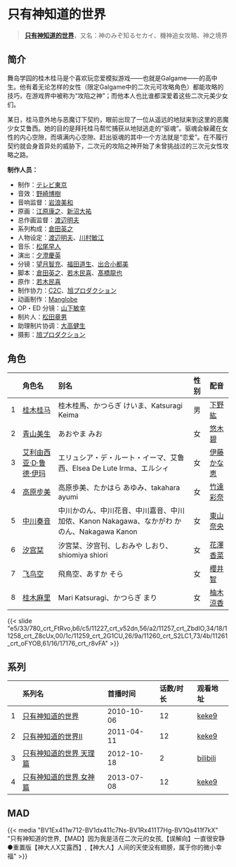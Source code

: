 # 只有神知道的世界


> <u>**[只有神知道的世界](https://bgm.tv/subject/5976)**</u>，又名：神のみぞ知るセカイ、機神追女攻略、神之境界

## 简介

舞岛学园的桂木桂马是个喜欢玩恋爱模拟游戏——也就是Galgame——的高中生。他有着无论怎样的女性（限定Galgame中的二次元可攻略角色）都能攻略的技巧，在游戏界中被称为“攻陷之神”；而他本人也比谁都深爱着这些二次元美少女们。

某日，桂马意外地与恶魔订下契约，眼前出现了一位从遥远的地狱来到这里的恶魔少女艾鲁西。她的目的是拜托桂马帮忙捕获从地狱逃走的“驱魂”。驱魂会躲藏在女性的内心空隙，而填满内心空隙、赶出驱魂的其中一个方法就是“恋爱”。在不履行契约就会身首异处的威胁下，二次元的攻陷之神开始了未曾挑战过的三次元女性攻略之路。

**制作人员：**
- 制作：[テレビ東京](https://bgm.tv/person/188)
- 音效：[野崎博樹](https://bgm.tv/person/28052)
- 音响监督：[岩浪美和](https://bgm.tv/person/231)
- 原画：[江原康之](https://bgm.tv/person/12506)、[新沼大祐](https://bgm.tv/person/34073)
- 总作画监督：[渡辺明夫](https://bgm.tv/person/6009)
- 系列构成：[倉田英之](https://bgm.tv/person/375)
- 人物设定：[渡辺明夫](https://bgm.tv/person/6009)、[川村敏江](https://bgm.tv/person/3332)
- 音乐：[松尾早人](https://bgm.tv/person/2087)
- 演出：[夕澄慶英](https://bgm.tv/person/12296)
- 分镜：[望月智充](https://bgm.tv/person/581)、[福田道生](https://bgm.tv/person/2610)、[出合小都美](https://bgm.tv/person/15844)
- 脚本：[倉田英之](https://bgm.tv/person/375)、[若木民喜](https://bgm.tv/person/7029)、[髙橋龍也](https://bgm.tv/person/6718)
- 原作：[若木民喜](https://bgm.tv/person/7029)
- 制作协力：[C2C](https://bgm.tv/person/12875)、[旭プロダクション](https://bgm.tv/person/6065)
- 动画制作：[Manglobe](https://bgm.tv/person/1712)
- OP・ED 分镜：[山下敏幸](https://bgm.tv/person/26498)
- 制片人：[松田章男](https://bgm.tv/person/47646)
- 助理制片协调：[大高健生](https://bgm.tv/person/51172)
- 摄影：[旭プロダクション](https://bgm.tv/person/6065)

## 角色

|     |   角色名   |   别名  | 性别 |  配音  |
|:--- |:------  |:----      |:---  |:--   |
| 1 | [桂木桂马](https://bgm.tv/character/780) | 桂木桂馬、かつらぎ けいま、Katsuragi Keima | 男 | [下野紘](https://bgm.tv/person/4262) |
| 2 | [青山美生](https://bgm.tv/character/11227) | あおやま みお | 女 | [悠木碧](https://bgm.tv/person/5076) |
| 3 | [艾利由西亚·D·鲁德·伊玛](https://bgm.tv/character/11257) | エリュシア・デ・ルート・イーマ、艾鲁西、Elsea De Lute Irma、エルシィ | 女 | [伊藤かな恵](https://bgm.tv/person/4949) |
| 4 | [高原步美](https://bgm.tv/character/11258) | 高原歩美、たかはら あゆみ、takahara ayumi | 女 | [竹達彩奈](https://bgm.tv/person/5228) |
| 5 | [中川奏音](https://bgm.tv/character/11259) | 中川かのん、中川花音、中川嘉音、中川加侬、Kanon Nakagawa、なかがわ かのん、Nakagawa Kanon | 女 | [東山奈央](https://bgm.tv/person/6010) |
| 6 | [汐宫栞](https://bgm.tv/character/11260) | 汐宮栞、汐宫刊、しおみや しおり、shiomiya shiori | 女 | [花澤香菜](https://bgm.tv/person/4765) |
| 7 | [飞鸟空](https://bgm.tv/character/11261) | 飛鳥空、あすか そら | 女 | [櫻井智](https://bgm.tv/person/5954) |
| 8 | [桂木麻里](https://bgm.tv/character/17176) | Mari Katsuragi、かつらぎ まり | 女 | [柚木涼香](https://bgm.tv/person/4007) |

{{< slide "e5/33/780_crt_FtRvo,b6/c5/11227_crt_v52dn,56/a2/11257_crt_ZbdIO,34/18/11258_crt_Z8cUx,00/1c/11259_crt_2G1CU,26/9a/11260_crt_S2LC1,73/4b/11261_crt_oFYOB,61/16/17176_crt_r8vFA" >}}

## 系列

|     | 系列名          | 首播时间       | 话数/时长 | 观看地址                                                     |
| :-- | :----------- | :--------- | :---- | :------------------------------------------------------- |
| 1   |[只有神知道的世界](https://bgm.tv/subject/5976)| 2010-10-06 | 12    | [keke9](https://www.keke9.app/play/22423-4-169243.html)  |
| 2   |[只有神知道的世界II](https://bgm.tv/subject/10739)| 2011-04-11 | 12    | [keke9](https://www.keke9.app/play/22422-4-169231.html)  |
| 3   |[只有神知道的世界 天理篇](https://bgm.tv/subject/46014)| 2012-10-18 | 2     | [bilibili](https://www.bilibili.com/video/BV12s41157JV)  |
| 4   |[只有神知道的世界 女神篇](https://bgm.tv/subject/56112)| 2013-07-08 | 12    | [keke9](https://www.keke9.app/play/168061-2-342764.html) |

## MAD

{{< media  "BV1Ex411w712-BV1dx411c7Ns-BV1Rx411T7Hg-BV1Qs411f7kX" 
"只有神知道的世界,【MAD】因为我是活在二次元的女孩,【误解向】一直很安静●重置版【神大人X艾露西】,【神大人】人间的天使没有翅膀，属于你的微小幸福" >}}


